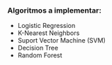 ### Algoritmos a implementar: 
* Logistic Regression
* K-Nearest Neighbors
* Suport Vector Machine (SVM)
* Decision Tree
* Random Forest
